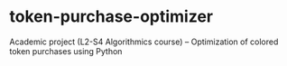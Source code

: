 # token-purchase-optimizer
Academic project (L2-S4 Algorithmics course) – Optimization of colored token purchases using Python
